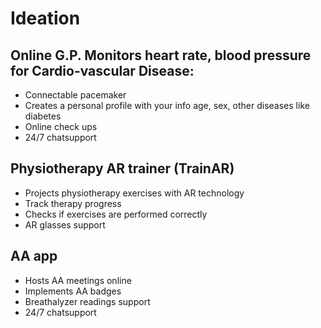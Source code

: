 # Ideation

## Online G.P. Monitors heart rate, blood pressure  for Cardio-vascular Disease:

* Connectable pacemaker
* Creates a personal profile with your info age, sex, other diseases like diabetes
* Online check ups
* 24/7 chatsupport

## Physiotherapy AR trainer (TrainAR)

* Projects physiotherapy exercises with AR technology
* Track therapy progress
* Checks if exercises are performed correctly
* AR glasses support

## AA app

* Hosts AA meetings online
* Implements AA badges
* Breathalyzer readings support
* 24/7 chatsupport
